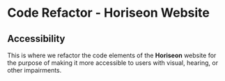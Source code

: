 # Code Refactor - Horiseon Website
## Accessibility

This is where we refactor the code elements of the __Horiseon__ website for the purpose of making it more accessible to users with visual, hearing, or other impairments.